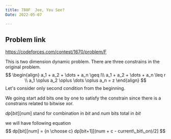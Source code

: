 ```yaml
---
title: 788F  Jee, You See?
Date: 2022-05-07

---
```


## Problem link

https://codeforces.com/contest/1670/problem/F

This is two dimension dynamic problem.  There are three constrains in the original problem.
$$
\begin{align}
a_1 + a_2 + \dots + a_n \geq l\\
a_1 + a_2 + \dots + a_n \leq r \\
a_1 \oplus a_2 \oplus \dots \oplus a_n = z
\end{align}
$$
Let's consider only second condition from the beginning. 

We going start add bits one by one to satisfy the constrain since there is a constrains related to bitwise xor.

$dp[bit][num]$ stand for combination in $bit$ and $num$ bits total in $bit$

we will have following equation
$$
dp[bit][num] = {n \choose c} dp[bit+1][(num + c - current\_bit\_on)/2]
$$